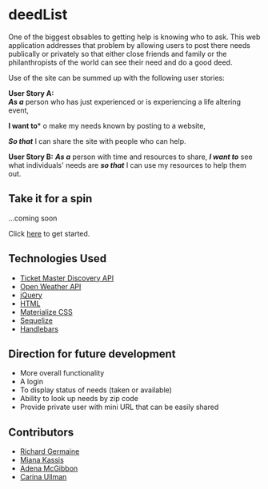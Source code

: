 # deedList
One of the biggest obsables to getting help is knowing who to ask. This web application addresses that problem by allowing users to post there needs publically or privately so that either close friends and family or the philanthropists of the world can see their need and do a good deed.

Use of the site can be summed up with the following user stories:

**User Story A:**  
***As a*** person who has just experienced or is experiencing a life altering event,

**I want to*** o make my needs known by posting to a website,

***So that*** I can share the site with people who can help.

**User Story B:**
***As a*** person with time and resources to share, ***I want to*** see what individuals' needs are ***so that*** I can use my resources to help them out.


## Take it for a spin

...coming soon

Click [here](https://git.heroku.com/deedlist.git) to get started.

## Technologies Used

* [Ticket Master Discovery API](https://developer.ticketmaster.com/products-and-docs/apis/discovery-api/v2/)
* [Open Weather API](https://openweathermap.org/)
* [jQuery](https://code.jquery.com/)
* [HTML](https://developer.mozilla.org/en-US/docs/Web/HTML)
* [Materialize CSS](https://materializecss.com/)
* [Sequelize](https://www.npmjs.com/package/sequelize)
* [Handlebars](https://handlebarsjs.com/)

## Direction for future development

* More overall functionality
* A login
* To display status of needs (taken or available) 
* Ability to look up needs by zip code
* Provide private user with mini URL that can be easily shared


## Contributors
* [Richard Germaine](https://github.com/rlgerma92)
* [Miana Kassis](https://github.com/rosebourn)
* [Adena McGibbon](https://github.com/AdenasGittIt)
* [Carina Ullman](https://github.com/carinalullman)